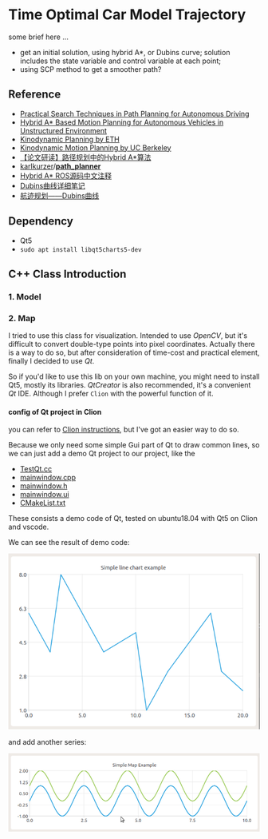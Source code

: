 # Time Optimal Car Model Trajectory 

some brief here ...

* get an initial solution, using hybrid A*, or Dubins curve; solution includes the state variable and control variable at each point;
* using SCP method to get a smoother path?

## Reference

* [Practical Search Techniques in Path Planning for Autonomous Driving](https://ai.stanford.edu/~ddolgov/papers/dolgov_gpp_stair08.pdf)
* [Hybrid A* Based Motion Planning for Autonomous Vehicles in Unstructured Environment](https://ieeexplore.ieee.org/stamp/stamp.jsp?tp=&arnumber=8702779)
* [Kinodynamic Planning by ETH](https://stanfordasl.github.io/wp-content/papercite-data/pdf/Schmerling.Pavone.EOR19.pdf)
* [Kinodynamic Motion Planning by UC Berkeley](https://people.eecs.berkeley.edu/~jfc/papers/93/DXCRjacm93.pdf)
* [【论文研读】路径规划中的Hybrid A*算法 ](https://zhuanlan.zhihu.com/p/161660932)
* [karlkurzer](https://github.com/karlkurzer)/**[path_planner](https://github.com/karlkurzer/path_planner)**
* [Hybrid A* ROS源码中文注释](https://github.com/teddyluo/hybrid-a-star-annotation)
* [Dubins曲线详细笔记](https://zhuanlan.zhihu.com/p/414753861)
* [航迹规划——Dubins曲线](https://www.guyuehome.com/17685)

## Dependency

* Qt5
* `sudo apt install libqt5charts5-dev`

## C++ Class Introduction

### 1. Model

### 2. Map

I tried to use this class for visualization.
Intended to use *OpenCV*, but it's difficult to convert double-type points into pixel coordinates.
Actually there is a way to do so, but after consideration of time-cost and practical element, finally I decided to use *Qt*.

So if you'd like to use this lib on your own machine, you might need to install Qt5, mostly its libraries.
*QtCreator* is also recommended, it's a convenient *Qt* IDE.
Although I prefer `Clion` with the powerful function of it.

#### config of Qt project in Clion

you can refer to [Clion instructions](https://www.jetbrains.com/help/clion/qt-tutorial.html), but I've got an easier way to do so.

Because we only need some simple Gui part of Qt to draw common lines, so we can just add a demo Qt project to our project, like the 

* [TestQt.cc](./Examples/TestQt.cc)
* [mainwindow.cpp](./src/mainwindow.cpp)
* [mainwindow.h](./src/mainwindow.h)
* [mainwindow.ui](./src/mainwindow.ui)
* [CMakeList.txt](./CMakeLists.txt)

These consists a demo code of Qt, tested on ubuntu18.04 with Qt5 on Clion and vscode.

We can see the result of demo code:

![QtChartsDemo](./images/TestQtCharts.png)

and add another series:

![QtChart2Line](./images/QtCharts2Lines.png)